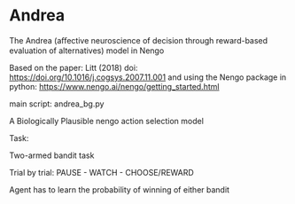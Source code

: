 # Andrea
The Andrea (aﬀective neuroscience of decision through reward-based evaluation of alternatives) model in Nengo

Based on the paper: Litt (2018) doi: https://doi.org/10.1016/j.cogsys.2007.11.001 and using the Nengo package in python:
https://www.nengo.ai/nengo/getting_started.html

main script: andrea_bg.py

A Biologically Plausible nengo action selection model

Task:

Two-armed bandit task

Trial by trial: PAUSE - WATCH - CHOOSE/REWARD

Agent has to learn the probability of winning of either bandit
